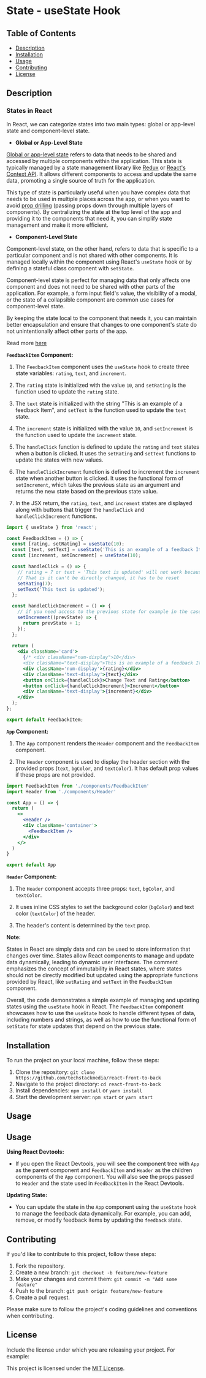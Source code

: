 # State - useState Hook

## Table of Contents

- [Description](#description)
- [Installation](#installation)
- [Usage](#usage)
- [Contributing](#contributing)
- [License](#license)

## Description

### States in React

In React, we can categorize states into two main types: global or app-level state and component-level state.

- **Global or App-Level State**

[Global or app-level state](https://react.dev/learn/managing-state#sharing-state-between-components) refers to data that needs to be shared and accessed by multiple components within the application. This state is typically managed by a state management library like [Redux](https://redux.js.org) or [React's Context API](https://react.dev/reference/react/useContext). It allows different components to access and update the same data, promoting a single source of truth for the application.

This type of state is particularly useful when you have complex data that needs to be used in multiple places across the app, or when you want to avoid [prop drilling](https://react.dev/learn/passing-data-deeply-with-context#the-problem-with-passing-props) (passing props down through multiple layers of components). By centralizing the state at the top level of the app and providing it to the components that need it, you can simplify state management and make it more efficient.

- **Component-Level State**

Component-level state, on the other hand, refers to data that is specific to a particular component and is not shared with other components. It is managed locally within the component using React's `useState` hook or by defining a stateful class component with `setState`.

Component-level state is perfect for managing data that only affects one component and does not need to be shared with other parts of the application. For example, a form input field's value, the visibility of a modal, or the state of a collapsible component are common use cases for component-level state.

By keeping the state local to the component that needs it, you can maintain better encapsulation and ensure that changes to one component's state do not unintentionally affect other parts of the app.

Read more [here](https://react.dev/learn/sharing-state-between-components#a-single-source-of-truth-for-each-state)

**`FeedbackItem` Component:**

1. The `FeedbackItem` component uses the `useState` hook to create three state variables: `rating`, `text`, and `increment`.

2. The `rating` state is initialized with the value `10`, and `setRating` is the function used to update the `rating` state.

3. The `text` state is initialized with the string "This is an example of a feedback Item", and `setText` is the function used to update the `text` state.

4. The `increment` state is initialized with the value `10`, and `setIncrement` is the function used to update the `increment` state.

5. The `handleClick` function is defined to update the `rating` and `text` states when a button is clicked. It uses the `setRating` and `setText` functions to update the states with new values.

6. The `handleClickIncrement` function is defined to increment the `increment` state when another button is clicked. It uses the functional form of `setIncrement`, which takes the previous state as an argument and returns the new state based on the previous state value.

7. In the JSX return, the `rating`, `text`, and `increment` states are displayed along with buttons that trigger the `handleClick` and `handleClickIncrement` functions.

```jsx
import { useState } from 'react';

const FeedbackItem = () => {
  const [rating, setRating] = useState(10);
  const [text, setText] = useState('This is an example of a feedback Item');
  const [increment, setIncrement] = useState(10);

  const handleClick = () => {
    // rating = 7 or text = 'This text is updated' will not work because state in React is immutable.
    // That is it can't be directly changed, it has to be reset
    setRating(7);
    setText('This text is updated');
  };

  const handleClickIncrement = () => {
    // if you need access to the previous state for example in the case of incrementing values
    setIncrement((prevState) => {
      return prevState + 1;
    });
  };
  
  return (
    <div className='card'>
      {/* <div className="num-display">10</div>
      <div className="text-display">This is an example of a feedback Item</div> */}
      <div className='num-display'>{rating}</div>
      <div className='text-display'>{text}</div>
      <button onClick={handleClick}>Change Text and Rating</button>
      <button onClick={handleClickIncrement}>Increment</button>
      <div className='text-display'>{increment}</div>
    </div>
  );
};

export default FeedbackItem;
```

**`App` Component:**

1. The `App` component renders the `Header` component and the `FeedbackItem` component.

2. The `Header` component is used to display the header section with the provided props (`text`, `bgColor`, and `textColor`). It has default prop values if these props are not provided.

```jsx
import FeedbackItem from './components/FeedbackItem'
import Header from './components/Header'

const App = () => {
  return (
    <>
      <Header />
      <div className='container'>
        <FeedbackItem />
      </div>
    </>
  )
}

export default App
```

**`Header` Component:**

1. The `Header` component accepts three props: `text`, `bgColor`, and `textColor`.

2. It uses inline CSS styles to set the background color (`bgColor`) and text color (`textColor`) of the header.

3. The header's content is determined by the `text` prop.

**Note:**

States in React are simply data and can be used to store information that changes over time. States allow React components to manage and update data dynamically, leading to dynamic user interfaces. The comment emphasizes the concept of immutability in React states, where states should not be directly modified but updated using the appropriate functions provided by React, like `setRating` and `setText` in the `FeedbackItem` component.

Overall, the code demonstrates a simple example of managing and updating states using the `useState` hook in React. The `FeedbackItem` component showcases how to use the `useState` hook to handle different types of data, including numbers and strings, as well as how to use the functional form of `setState` for state updates that depend on the previous state.

## Installation

To run the project on your local machine, follow these steps:

1. Clone the repository: `git clone https://github.com/techstackmedia/react-front-to-back`
2. Navigate to the project directory: `cd react-front-to-back`
3. Install dependencies: `npm install` or `yarn install`
4. Start the development server: `npm start` or `yarn start`

## Usage

## Usage

**Using React Devtools:**

- If you open the React Devtools, you will see the component tree with `App` as the parent component and `FeedbackItem` and `Header` as the children components of the `App` component. You will also see the props passed to `Header` and the state used in `FeedbackItem` in the React Devtools.

**Updating State:**

- You can update the state in the `App` component using the `useState` hook to manage the feedback data dynamically. For example, you can add, remove, or modify feedback items by updating the `feedback` state.

## Contributing

If you'd like to contribute to this project, follow these steps:

1. Fork the repository.
2. Create a new branch: `git checkout -b feature/new-feature`
3. Make your changes and commit them: `git commit -m "Add some feature"`
4. Push to the branch: `git push origin feature/new-feature`
5. Create a pull request.

Please make sure to follow the project's coding guidelines and conventions when contributing.

## License

Include the license under which you are releasing your project. For example:

This project is licensed under the [MIT License](https://opensource.org/licenses/MIT).

